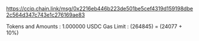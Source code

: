 https://ccip.chain.link/msg/0x2216eb446b223de501be5cef4319d159198dbe2c564d347c743e1c276169ae83  

Tokens and Amounts : 1.000000 USDC
Gas Limit : (264845)  = (24077 + 10%)
